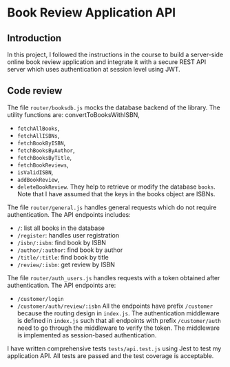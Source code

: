 Book Review Application API
===

## Introduction

In this project, I followed the instructions in the course to build a server-side online book review application and integrate it with a secure REST API server which uses authentication at session level using JWT. 

## Code review

The file `router/booksdb.js` mocks the database backend of the library. The utility functions are:
convertToBooksWithISBN, 
  - `fetchAllBooks`, 
  - `fetchAllISBNs`, 
  - `fetchBookByISBN`, 
  - `fetchBooksByAuthor`, 
  - `fetchBooksByTitle`, 
  - `fetchBookReviews`, 
  - `isValidISBN`,
  - `addBookReview`,
  - `deleteBookReview`. 
They help to retrieve or modify the database `books`. Note that I have assumed that the keys in the books object are ISBNs.

The file `router/general.js` handles general requests which do not require authentication. The API endpoints includes:
  - `/`: list all books in the database
  - `/register`: handles user registration
  - `/isbn/:isbn`: find book by ISBN
  - `/author/:author`: find book by author
  - `/title/:title`: find book by title
  - `/review/:isbn`: get review by ISBN

The file `router/auth_users.js` handles requests with a token obtained after authentication. The API endpoints are: 
  - `/customer/login`
  - `/customer/auth/review/:isbn`
All the endpoints have prefix `/customer` because the routing design in `index.js`. The authentication middleware is defined in `index.js` such that all endpoints with prefix `/customer/auth` need to go through the middleware to verify the token. The middleware is implemented as session-based authentication.


I have written comprehensive tests `tests/api.test.js` using Jest to test my application API. All tests are passed and the test coverage is acceptable.

